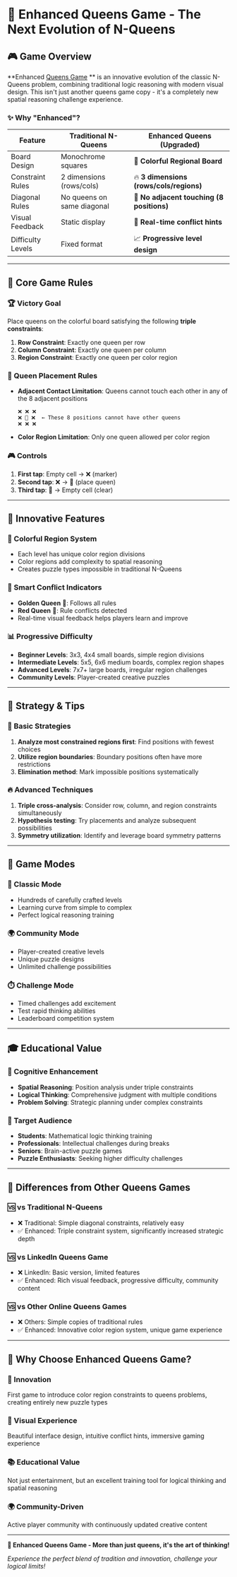 # 🎯 Enhanced Queens Game - The Next Evolution of N-Queens

## 🎮 Game Overview

**Enhanced [Queens Game](https://queensgame.io) ** is an innovative evolution of the classic N-Queens problem, combining traditional logic reasoning with modern visual design. This isn't just another queens game copy - it's a completely new spatial reasoning challenge experience.

### ✨ Why "Enhanced"?

| Feature | Traditional N-Queens | Enhanced Queens (Upgraded) |
|---------|---------------------|----------------------------|
| Board Design | Monochrome squares | 🎨 **Colorful Regional Board** |
| Constraint Rules | 2 dimensions (rows/cols) | 🔥 **3 dimensions (rows/cols/regions)** |
| Diagonal Rules | No queens on same diagonal | 👑 **No adjacent touching (8 positions)** |
| Visual Feedback | Static display | 🔴 **Real-time conflict hints** |
| Difficulty Levels | Fixed format | 📈 **Progressive level design** |

---

## 🎯 Core Game Rules

### 🏆 Victory Goal

Place queens on the colorful board satisfying the following **triple constraints**:

1. **Row Constraint**: Exactly one queen per row
2. **Column Constraint**: Exactly one queen per column  
3. **Region Constraint**: Exactly one queen per color region

### 👑 Queen Placement Rules

- **Adjacent Contact Limitation**: Queens cannot touch each other in any of the 8 adjacent positions

  ```
  ❌ ❌ ❌
  ❌ 👑 ❌  ← These 8 positions cannot have other queens
  ❌ ❌ ❌
  ```

- **Color Region Limitation**: Only one queen allowed per color region

### 🎮 Controls

1. **First tap**: Empty cell → ❌ (marker)
2. **Second tap**: ❌ → 👑 (place queen)
3. **Third tap**: 👑 → Empty cell (clear)

---

## 🌟 Innovative Features

### 🎨 Colorful Region System

- Each level has unique color region divisions
- Color regions add complexity to spatial reasoning
- Creates puzzle types impossible in traditional N-Queens

### 🔴 Smart Conflict Indicators

- **Golden Queen** 👑: Follows all rules
- **Red Queen** 🔴: Rule conflicts detected
- Real-time visual feedback helps players learn and improve

### 📊 Progressive Difficulty

- **Beginner Levels**: 3x3, 4x4 small boards, simple region divisions
- **Intermediate Levels**: 5x5, 6x6 medium boards, complex region shapes
- **Advanced Levels**: 7x7+ large boards, irregular region challenges
- **Community Levels**: Player-created creative puzzles

---

## 🧠 Strategy & Tips

### 🎯 Basic Strategies

1. **Analyze most constrained regions first**: Find positions with fewest choices
2. **Utilize region boundaries**: Boundary positions often have more restrictions
3. **Elimination method**: Mark impossible positions systematically

### 🔥 Advanced Techniques

1. **Triple cross-analysis**: Consider row, column, and region constraints simultaneously
2. **Hypothesis testing**: Try placements and analyze subsequent possibilities
3. **Symmetry utilization**: Identify and leverage board symmetry patterns

---

## 🎪 Game Modes

### 🏅 Classic Mode

- Hundreds of carefully crafted levels
- Learning curve from simple to complex
- Perfect logical reasoning training

### 🌍 Community Mode  

- Player-created creative levels
- Unique puzzle designs
- Unlimited challenge possibilities

### ⏱️ Challenge Mode

- Timed challenges add excitement
- Test rapid thinking abilities
- Leaderboard competition system

---

## 🎓 Educational Value

### 🧩 Cognitive Enhancement

- **Spatial Reasoning**: Position analysis under triple constraints
- **Logical Thinking**: Comprehensive judgment with multiple conditions
- **Problem Solving**: Strategic planning under complex constraints

### 🎯 Target Audience

- **Students**: Mathematical logic thinking training
- **Professionals**: Intellectual challenges during breaks
- **Seniors**: Brain-active puzzle games
- **Puzzle Enthusiasts**: Seeking higher difficulty challenges

---

## 🌟 Differences from Other Queens Games

### 🆚 vs Traditional N-Queens

- ❌ Traditional: Simple diagonal constraints, relatively easy
- ✅ Enhanced: Triple constraint system, significantly increased strategic depth

### 🆚 vs LinkedIn Queens Game

- ❌ LinkedIn: Basic version, limited features
- ✅ Enhanced: Rich visual feedback, progressive difficulty, community content

### 🆚 vs Other Online Queens Games

- ❌ Others: Simple copies of traditional rules
- ✅ Enhanced: Innovative color region system, unique game experience

---

## 🎉 Why Choose Enhanced Queens Game?

### 🚀 Innovation

First game to introduce color region constraints to queens problems, creating entirely new puzzle types

### 🎨 Visual Experience

Beautiful interface design, intuitive conflict hints, immersive gaming experience

### 📚 Educational Value

Not just entertainment, but an excellent training tool for logical thinking and spatial reasoning

### 🌍 Community-Driven

Active player community with continuously updated creative content

---

**🎯 Enhanced Queens Game - More than just queens, it's the art of thinking!**

*Experience the perfect blend of tradition and innovation, challenge your logical limits!*
